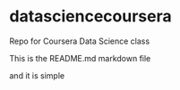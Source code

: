 datasciencecoursera
===================

Repo for Coursera Data Science class

This is the README.md markdown file

and it is simple
